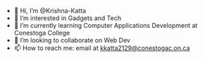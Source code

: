 - 👋 Hi, I’m @Krishna-Katta
- 👀 I’m interested in Gadgets and Tech
- 🌱 I’m currently learning Computer Applications Development at Conestoga College
- 💞️ I’m looking to collaborate on Web Dev
- 📫 How to reach me: email at kkatta2129@conestogac.on.ca

<!---
Krishna-Katta/Krishna-Katta is a ✨ special ✨ repository because its `README.md` (this file) appears on your GitHub profile.
You can click the Preview link to take a look at your changes.
--->
